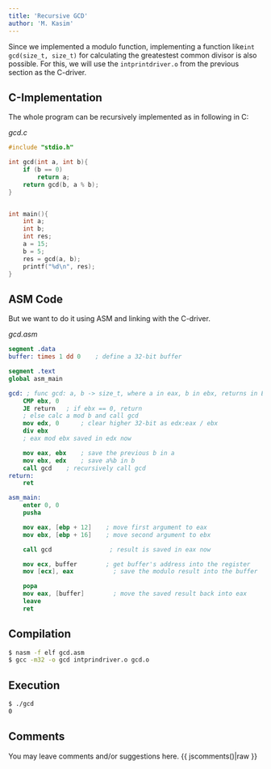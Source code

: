 ```yaml
---
title: 'Recursive GCD'
author: 'M. Kasim'
---
```


Since we implemented a modulo function, implementing a function like`int gcd(size_t, size_t)` for calculating the greatestest common divisor is also possible. For this, we will use the `intprintdriver.o` from the previous section as the C-driver.


## C-Implementation
The whole program can be recursively implemented as in following in C:

_gcd.c_
``` C
#include "stdio.h"

int gcd(int a, int b){
    if (b == 0) 
        return a;
    return gcd(b, a % b);
}


int main(){
    int a;
    int b;
    int res;
    a = 15;
    b = 5;
    res = gcd(a, b);
    printf("%d\n", res);
}
```


## ASM Code
But we want to do it using ASM and linking with the C-driver. 

_gcd.asm_
``` NASM
segment .data
buffer: times 1 dd 0    ; define a 32-bit buffer

segment .text
global asm_main

gcd: ; func gcd: a, b -> size_t, where a in eax, b in ebx, returns in EAX
    CMP ebx, 0
    JE return   ; if ebx == 0, return
    ; else calc a mod b and call gcd
    mov edx, 0      ; clear higher 32-bit as edx:eax / ebx
    div ebx
    ; eax mod ebx saved in edx now

    mov eax, ebx    ; save the previous b in a
    mov ebx, edx    ; save a%b in b
    call gcd    ; recursively call gcd
return:
    ret

asm_main:
    enter 0, 0
    pusha

    mov eax, [ebp + 12]    ; move first argument to eax
    mov ebx, [ebp + 16]    ; move second argument to ebx

    call gcd                ; result is saved in eax now

    mov ecx, buffer        ; get buffer's address into the register
    mov [ecx], eax           ; save the modulo result into the buffer

    popa
    mov eax, [buffer]        ; move the saved result back into eax
    leave
    ret
```


## Compilation
``` bash
$ nasm -f elf gcd.asm
$ gcc -m32 -o gcd intprindriver.o gcd.o
```


## Execution
``` bash
$ ./gcd
0
```


## Comments
You may leave comments and/or suggestions here.
{{ jscomments()|raw }}